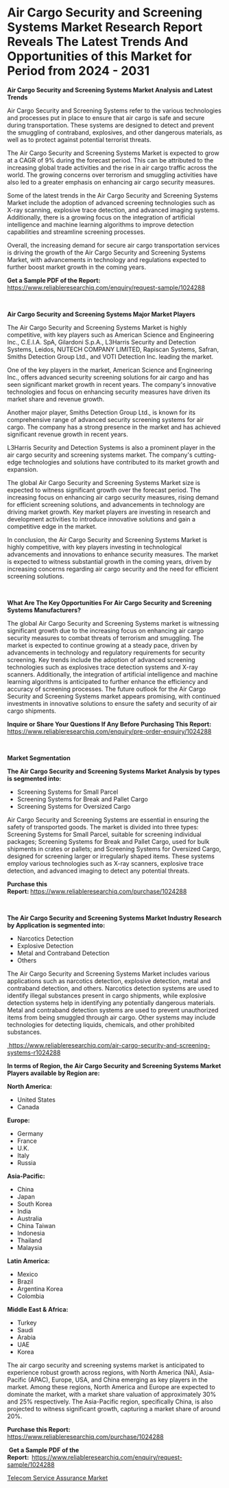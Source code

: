 <p><h1>Air Cargo Security and Screening Systems Market Research Report Reveals The Latest Trends And Opportunities of this Market for Period from 2024 - 2031</h1></p><p><strong>Air Cargo Security and Screening Systems Market Analysis and Latest Trends</strong></p>
<p><p>Air Cargo Security and Screening Systems refer to the various technologies and processes put in place to ensure that air cargo is safe and secure during transportation. These systems are designed to detect and prevent the smuggling of contraband, explosives, and other dangerous materials, as well as to protect against potential terrorist threats.</p><p>The Air Cargo Security and Screening Systems Market is expected to grow at a CAGR of 9% during the forecast period. This can be attributed to the increasing global trade activities and the rise in air cargo traffic across the world. The growing concerns over terrorism and smuggling activities have also led to a greater emphasis on enhancing air cargo security measures.</p><p>Some of the latest trends in the Air Cargo Security and Screening Systems Market include the adoption of advanced screening technologies such as X-ray scanning, explosive trace detection, and advanced imaging systems. Additionally, there is a growing focus on the integration of artificial intelligence and machine learning algorithms to improve detection capabilities and streamline screening processes.</p><p>Overall, the increasing demand for secure air cargo transportation services is driving the growth of the Air Cargo Security and Screening Systems Market, with advancements in technology and regulations expected to further boost market growth in the coming years.</p></p>
<p><strong>Get a Sample PDF of the Report:&nbsp;</strong> <a href="https://www.reliableresearchiq.com/enquiry/request-sample/1024288">https://www.reliableresearchiq.com/enquiry/request-sample/1024288</a></p>
<p>&nbsp;</p>
<p><strong>Air Cargo Security and Screening Systems Major Market Players</strong></p>
<p><p>The Air Cargo Security and Screening Systems Market is highly competitive, with key players such as American Science and Engineering Inc., C.E.I.A. SpA, Gilardoni S.p.A., L3Harris Security and Detection Systems, Leidos, NUTECH COMPANY LIMITED, Rapiscan Systems, Safran, Smiths Detection Group Ltd., and VOTI Detection Inc. leading the market.</p><p>One of the key players in the market, American Science and Engineering Inc., offers advanced security screening solutions for air cargo and has seen significant market growth in recent years. The company's innovative technologies and focus on enhancing security measures have driven its market share and revenue growth.</p><p>Another major player, Smiths Detection Group Ltd., is known for its comprehensive range of advanced security screening systems for air cargo. The company has a strong presence in the market and has achieved significant revenue growth in recent years.</p><p>L3Harris Security and Detection Systems is also a prominent player in the air cargo security and screening systems market. The company's cutting-edge technologies and solutions have contributed to its market growth and expansion.</p><p>The global Air Cargo Security and Screening Systems Market size is expected to witness significant growth over the forecast period. The increasing focus on enhancing air cargo security measures, rising demand for efficient screening solutions, and advancements in technology are driving market growth. Key market players are investing in research and development activities to introduce innovative solutions and gain a competitive edge in the market.</p><p>In conclusion, the Air Cargo Security and Screening Systems Market is highly competitive, with key players investing in technological advancements and innovations to enhance security measures. The market is expected to witness substantial growth in the coming years, driven by increasing concerns regarding air cargo security and the need for efficient screening solutions.</p></p>
<p>&nbsp;</p>
<p><strong>What Are The Key Opportunities For Air Cargo Security and Screening Systems Manufacturers?</strong></p>
<p><p>The global Air Cargo Security and Screening Systems market is witnessing significant growth due to the increasing focus on enhancing air cargo security measures to combat threats of terrorism and smuggling. The market is expected to continue growing at a steady pace, driven by advancements in technology and regulatory requirements for security screening. Key trends include the adoption of advanced screening technologies such as explosives trace detection systems and X-ray scanners. Additionally, the integration of artificial intelligence and machine learning algorithms is anticipated to further enhance the efficiency and accuracy of screening processes. The future outlook for the Air Cargo Security and Screening Systems market appears promising, with continued investments in innovative solutions to ensure the safety and security of air cargo shipments.</p></p>
<p><strong>Inquire or Share Your Questions If Any Before Purchasing This Report:</strong> <a href="https://www.reliableresearchiq.com/enquiry/pre-order-enquiry/1024288">https://www.reliableresearchiq.com/enquiry/pre-order-enquiry/1024288</a></p>
<p>&nbsp;</p>
<p><strong>Market Segmentation</strong></p>
<p><strong>The Air Cargo Security and Screening Systems Market Analysis by types is segmented into:</strong></p>
<p><ul><li>Screening Systems for Small Parcel</li><li>Screening Systems for Break and Pallet Cargo</li><li>Screening Systems for Oversized Cargo</li></ul></p>
<p><p>Air Cargo Security and Screening Systems are essential in ensuring the safety of transported goods. The market is divided into three types: Screening Systems for Small Parcel, suitable for screening individual packages; Screening Systems for Break and Pallet Cargo, used for bulk shipments in crates or pallets; and Screening Systems for Oversized Cargo, designed for screening larger or irregularly shaped items. These systems employ various technologies such as X-ray scanners, explosive trace detection, and advanced imaging to detect any potential threats.</p></p>
<p><strong>Purchase this Report:&nbsp;</strong><a href="https://www.reliableresearchiq.com/purchase/1024288">https://www.reliableresearchiq.com/purchase/1024288</a></p>
<p>&nbsp;</p>
<p><strong>The Air Cargo Security and Screening Systems Market Industry Research by Application is segmented into:</strong></p>
<p><ul><li>Narcotics Detection</li><li>Explosive Detection</li><li>Metal and Contraband Detection</li><li>Others</li></ul></p>
<p><p>The Air Cargo Security and Screening Systems Market includes various applications such as narcotics detection, explosive detection, metal and contraband detection, and others. Narcotics detection systems are used to identify illegal substances present in cargo shipments, while explosive detection systems help in identifying any potentially dangerous materials. Metal and contraband detection systems are used to prevent unauthorized items from being smuggled through air cargo. Other systems may include technologies for detecting liquids, chemicals, and other prohibited substances.</p></p>
<p><a href="https://www.reliableresearchiq.com/air-cargo-security-and-screening-systems-r1024288">&nbsp;https://www.reliableresearchiq.com/air-cargo-security-and-screening-systems-r1024288</a></p>
<p><strong>In terms of Region, the Air Cargo Security and Screening Systems Market Players available by Region are:</strong></p>
<p>
    <p> <strong> North America: </strong>
        <ul>
            <li>United States</li>
            <li>Canada</li>
        </ul>
        </p> 
    <p> <strong> Europe: </strong>
        <ul>
            <li>Germany</li>
            <li>France</li>
            <li>U.K.</li>
            <li>Italy</li>
            <li>Russia</li>
        </ul>
        </p> 
    <p> <strong> Asia-Pacific: </strong>
        <ul>
            <li>China</li>
            <li>Japan</li>
            <li>South Korea</li>
            <li>India</li>
            <li>Australia</li>
            <li>China Taiwan</li>
            <li>Indonesia</li>
            <li>Thailand</li>
            <li>Malaysia</li>
        </ul>
        </p> 
    <p> <strong> Latin America: </strong>
        <ul>
            <li>Mexico</li>
            <li>Brazil</li>
            <li>Argentina Korea</li>
            <li>Colombia</li>
        </ul>
        </p> 
    <p> <strong> Middle East & Africa: </strong>
        <ul>
            <li>Turkey</li>
            <li>Saudi</li>
            <li>Arabia</li>
            <li>UAE</li>
            <li>Korea</li>
        </ul>
    </p>
    </p>
<p><p>The air cargo security and screening systems market is anticipated to experience robust growth across regions, with North America (NA), Asia-Pacific (APAC), Europe, USA, and China emerging as key players in the market. Among these regions, North America and Europe are expected to dominate the market, with a market share valuation of approximately 30% and 25% respectively. The Asia-Pacific region, specifically China, is also projected to witness significant growth, capturing a market share of around 20%.</p></p>
<p><strong>Purchase this Report: </strong><a href="https://www.reliableresearchiq.com/purchase/1024288">https://www.reliableresearchiq.com/purchase/1024288</a></p>
<p>&nbsp;<strong>Get a Sample PDF of the Report:&nbsp;&nbsp;</strong><a href="https://www.reliableresearchiq.com/enquiry/request-sample/1024288">https://www.reliableresearchiq.com/enquiry/request-sample/1024288</a></p>
<p><strong></strong></p>
<p><p><a href="https://github.com/nafisalvee228/Market-Research-Report-List-1/blob/main/telecom-service-assurance-market.md">Telecom Service Assurance Market</a></p></p>